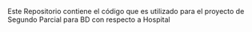Este Repositorio contiene el código que es utilizado para el proyecto de Segundo Parcial para BD con respecto a Hospital
